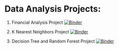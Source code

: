 # Data Analysis Projects:

1. Financial Analysis Project   [![Binder](https://mybinder.org/badge_logo.svg)](https://mybinder.org/v2/gh/rasheeqqua/data_analysis_projects.git/fin?labpath=Fin%20Project.ipynb)

2. K Nearest Neighbors Project    [![Binder](https://mybinder.org/badge_logo.svg)](https://mybinder.org/v2/gh/rasheeqqua/data_analysis_projects.git/knn?labpath=K%20Nearest%20Neighbors%20Project.ipynb)

3. Decision Tree and Random Forest Project    [![Binder](https://mybinder.org/badge_logo.svg)](https://mybinder.org/v2/gh/rasheeqqua/data_analysis_projects.git/dtree?labpath=Decision%20Tree%20and%20Random%20Forest%20Project.ipynb)
